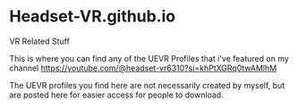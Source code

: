 # Headset-VR.github.io
VR Related Stuff

This is where you can find any of the UEVR Profiles that i've featured on my channel https://youtube.com/@headset-vr6310?si=khPtXGRq0twAMlhM

The UEVR profiles you find here are not necessarily created by myself, but are posted here for easier access for people to download.

